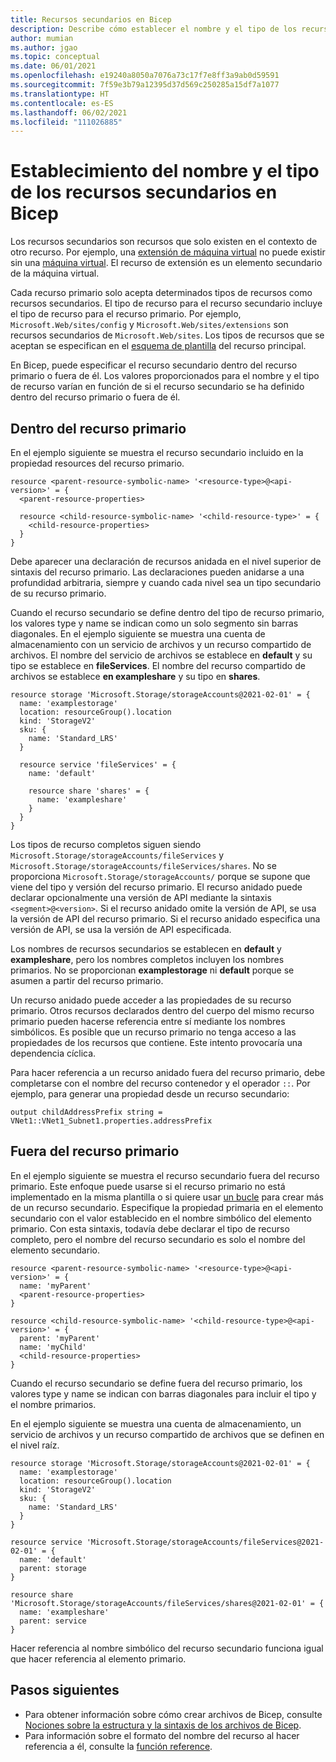 ```yaml
---
title: Recursos secundarios en Bicep
description: Describe cómo establecer el nombre y el tipo de los recursos secundarios en Bicep.
author: mumian
ms.author: jgao
ms.topic: conceptual
ms.date: 06/01/2021
ms.openlocfilehash: e19240a8050a7076a73c17f7e8ff3a9ab0d59591
ms.sourcegitcommit: 7f59e3b79a12395d37d569c250285a15df7a1077
ms.translationtype: HT
ms.contentlocale: es-ES
ms.lasthandoff: 06/02/2021
ms.locfileid: "111026885"
---
```

# <a name="set-name-and-type-for-child-resources-in-bicep"></a>Establecimiento del nombre y el tipo de los recursos secundarios en Bicep

Los recursos secundarios son recursos que solo existen en el contexto de otro recurso. Por ejemplo, una [extensión de máquina virtual](/azure/templates/microsoft.compute/virtualmachines/extensions) no puede existir sin una [máquina virtual](/azure/templates/microsoft.compute/virtualmachines). El recurso de extensión es un elemento secundario de la máquina virtual.

Cada recurso primario solo acepta determinados tipos de recursos como recursos secundarios. El tipo de recurso para el recurso secundario incluye el tipo de recurso para el recurso primario. Por ejemplo, `Microsoft.Web/sites/config` y `Microsoft.Web/sites/extensions` son recursos secundarios de `Microsoft.Web/sites`. Los tipos de recursos que se aceptan se especifican en el [esquema de plantilla](https://github.com/Azure/azure-resource-manager-schemas) del recurso principal.

En Bicep, puede especificar el recurso secundario dentro del recurso primario o fuera de él. Los valores proporcionados para el nombre y el tipo de recurso varían en función de si el recurso secundario se ha definido dentro del recurso primario o fuera de él.

## <a name="within-parent-resource"></a>Dentro del recurso primario

En el ejemplo siguiente se muestra el recurso secundario incluido en la propiedad resources del recurso primario.

```bicep
resource <parent-resource-symbolic-name> '<resource-type>@<api-version>' = {
  <parent-resource-properties>

  resource <child-resource-symbolic-name> '<child-resource-type>' = {
    <child-resource-properties>
  }
}
```

Debe aparecer una declaración de recursos anidada en el nivel superior de sintaxis del recurso primario. Las declaraciones pueden anidarse a una profundidad arbitraria, siempre y cuando cada nivel sea un tipo secundario de su recurso primario.

Cuando el recurso secundario se define dentro del tipo de recurso primario, los valores type y name se indican como un solo segmento sin barras diagonales. En el ejemplo siguiente se muestra una cuenta de almacenamiento con un servicio de archivos y un recurso compartido de archivos. El nombre del servicio de archivos se establece en **default** y su tipo se establece en **fileServices**. El nombre del recurso compartido de archivos se establece **en exampleshare** y su tipo en **shares**.

```bicep
resource storage 'Microsoft.Storage/storageAccounts@2021-02-01' = {
  name: 'examplestorage'
  location: resourceGroup().location
  kind: 'StorageV2'
  sku: {
    name: 'Standard_LRS'
  }

  resource service 'fileServices' = {
    name: 'default'

    resource share 'shares' = {
      name: 'exampleshare'
    }
  }
}
```

Los tipos de recurso completos siguen siendo `Microsoft.Storage/storageAccounts/fileServices` y `Microsoft.Storage/storageAccounts/fileServices/shares`. No se proporciona `Microsoft.Storage/storageAccounts/` porque se supone que viene del tipo y versión del recurso primario. El recurso anidado puede declarar opcionalmente una versión de API mediante la sintaxis `<segment>@<version>`. Si el recurso anidado omite la versión de API, se usa la versión de API del recurso primario. Si el recurso anidado especifica una versión de API, se usa la versión de API especificada.

Los nombres de recursos secundarios se establecen en **default** y **exampleshare**, pero los nombres completos incluyen los nombres primarios. No se proporcionan **examplestorage** ni **default** porque se asumen a partir del recurso primario.

Un recurso anidado puede acceder a las propiedades de su recurso primario. Otros recursos declarados dentro del cuerpo del mismo recurso primario pueden hacerse referencia entre sí mediante los nombres simbólicos. Es posible que un recurso primario no tenga acceso a las propiedades de los recursos que contiene. Este intento provocaría una dependencia cíclica.

Para hacer referencia a un recurso anidado fuera del recurso primario, debe completarse con el nombre del recurso contenedor y el operador `::`. Por ejemplo, para generar una propiedad desde un recurso secundario:

```bicep
output childAddressPrefix string = VNet1::VNet1_Subnet1.properties.addressPrefix
```

## <a name="outside-parent-resource"></a>Fuera del recurso primario

En el ejemplo siguiente se muestra el recurso secundario fuera del recurso primario. Este enfoque puede usarse si el recurso primario no está implementado en la misma plantilla o si quiere usar [un bucle](loop-resources.md) para crear más de un recurso secundario. Especifique la propiedad primaria en el elemento secundario con el valor establecido en el nombre simbólico del elemento primario. Con esta sintaxis, todavía debe declarar el tipo de recurso completo, pero el nombre del recurso secundario es solo el nombre del elemento secundario.

```bicep
resource <parent-resource-symbolic-name> '<resource-type>@<api-version>' = {
  name: 'myParent'
  <parent-resource-properties>
}

resource <child-resource-symbolic-name> '<child-resource-type>@<api-version>' = {
  parent: 'myParent'
  name: 'myChild'
  <child-resource-properties>
}
```

Cuando el recurso secundario se define fuera del recurso primario, los valores type y name se indican con barras diagonales para incluir el tipo y el nombre primarios.

En el ejemplo siguiente se muestra una cuenta de almacenamiento, un servicio de archivos y un recurso compartido de archivos que se definen en el nivel raíz.

```bicep
resource storage 'Microsoft.Storage/storageAccounts@2021-02-01' = {
  name: 'examplestorage'
  location: resourceGroup().location
  kind: 'StorageV2'
  sku: {
    name: 'Standard_LRS'
  }
}

resource service 'Microsoft.Storage/storageAccounts/fileServices@2021-02-01' = {
  name: 'default'
  parent: storage
}

resource share 'Microsoft.Storage/storageAccounts/fileServices/shares@2021-02-01' = {
  name: 'exampleshare'
  parent: service
}
```

Hacer referencia al nombre simbólico del recurso secundario funciona igual que hacer referencia al elemento primario.

## <a name="next-steps"></a>Pasos siguientes

* Para obtener información sobre cómo crear archivos de Bicep, consulte [Nociones sobre la estructura y la sintaxis de los archivos de Bicep](./file.md).
* Para información sobre el formato del nombre del recurso al hacer referencia a él, consulte la [función reference](./bicep-functions-resource.md#reference).
